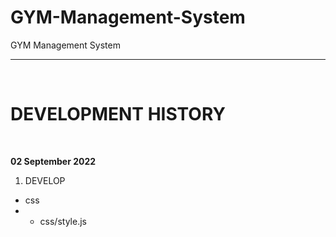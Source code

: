 # GYM-Management-System
GYM Management System


****************************************************************


<br>

# DEVELOPMENT HISTORY

<br>

<b>02 September 2022</b>
1. DEVELOP
 - css
 - - css/style.js
